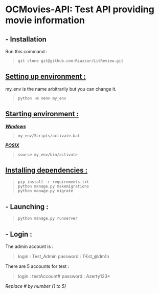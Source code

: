 # OCMovies-API: Test API providing movie information

## - Installation

Run this command :  
> `git clone git@github.com:Riazzor/LitReview.git`

## <ins>Setting up environment :</ins>

my_env is the name arbitrarily but you can change it.  
> `python -m venv my_env`

## <ins>Starting environment :</ins>

<ins>***Windows***</ins>

> `my_env/Scripts/activate.bat`

<ins>***POSIX***</ins>

> `source my_env/bin/activate`

## <ins>Installing dependencies :</ins>

> `pip install -r requirements.txt`  
> `python manage.py makemigrations`  
> `python manage.py migrate`  


## - Launching :

> `python manage.py runserver`

## - Login :

The admin account is :
> login : Test_Admin
> password : T€st_@dm1n

There are 5 accounts for test :
> login : testAccount#
> password : Azerty123+

*Replace # by number (1 to 5)*
